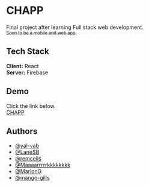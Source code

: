 # CHAPP

Final project after learning Full stack web development.\
~~<sup>Soon to be a mobile and web app.</sup>~~

## Tech Stack

**Client:** React\
**Server:** Firebase

## Demo

Click the link below.\
[CHAPP](https://chapp-sigma.vercel.app/)

## Authors

- [@yal-vab](https://github.com/yel-vab)
- [@LaneSB](https://github.com/mary11lane)
- [@remcells](https://github.com/remcells)
- [@Maaaarrrrrkkkkkkkk](https://github.com/markmanongsong)
- [@MarlonG](https://github.com/mgacrama211176)
- [@mango-gills](https://github.com/mango-gills)
